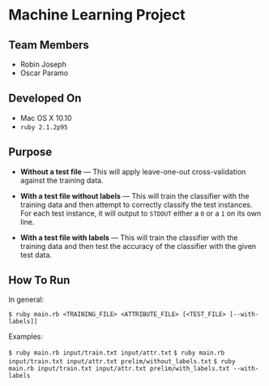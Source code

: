 # Machine Learning Project

## Team Members

* Robin Joseph
* Oscar Paramo

## Developed On

* Mac OS X 10.10
* `ruby 2.1.2p95`

## Purpose

* **Without a test file** &mdash; This will apply leave-one-out cross-validation against the training data.

* **With a test file without labels** &mdash; This will train the classifier with the training data and then attempt to correctly classify the test instances. For each test instance, it will output to `STDOUT` either a `0` or a `1` on its own line.

* **With a test file with labels** &mdash; This will train the classifier with the training data and then test the accuracy of the classifier with the given test data.

## How To Run

In general:

`$ ruby main.rb <TRAINING_FILE> <ATTRIBUTE_FILE> [<TEST_FILE> [--with-labels]]`

Examples:

`$ ruby main.rb input/train.txt input/attr.txt`
`$ ruby main.rb input/train.txt input/attr.txt prelim/without_labels.txt`
`$ ruby main.rb input/train.txt input/attr.txt prelim/with_labels.txt --with-labels`
